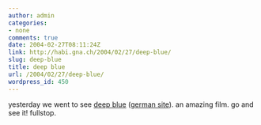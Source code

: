 ```yaml
---
author: admin
categories:
- none
comments: true
date: 2004-02-27T08:11:24Z
link: http://habi.gna.ch/2004/02/27/deep-blue/
slug: deep-blue
title: deep blue
url: /2004/02/27/deep-blue/
wordpress_id: 450
---
```


yesterday we went to see [deep blue](http://www.deepbluethemovie.com/) ([german site](http://www.deepblue-derfilm.de)).
an amazing film. go and see it!
fullstop.
